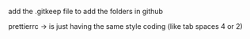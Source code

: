 add the .gitkeep file to add the folders in github

prettierrc -> is just having the same style coding (like tab spaces 4 or 2)